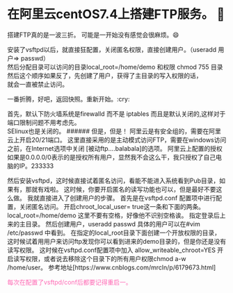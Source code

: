 # 在阿里云centOS7.4上搭建FTP服务。 :rainbow:

搭建FTP真的是一波三折。
可能是一开始没有感觉会很麻烦。:smile:



安装了vsftpd以后，就直接狂配置，关闭匿名权限，直接创建用户。（useradd 用户=> passwd） <br>
然后分配目录可以访问的目录local_root=/home/demo 和权限   chmod 755 目录  <br>
然后这个顺序如果反了，先创建了用户，获得了主目录的写入权限的话， <br>
就会一直被禁止访问。 <br>

<p>
一番折腾，好吧，返回快照。重新开始。:cry:
</p>
<p>
首先，默认下防火墙系统是firewalld 而不是 iptables 而且是默认关闭的,这样对于端口限制问题不用考虑先。<br>
SElinux也是关闭的。
###### 但是，但是！ 阿里云是有安全组的，需要在阿里云上开启20/21端口。
这里直接采用的是主动模式访问FTP，需要在windows访问之前，在Internet选项中关闭 [被动ftp....balabala]的选项。
阿里云上配置的授权如果是0.0.0.0/0表示的是授权所有用户，显然我不会这么干，我只授权了自己电脑的IP。233333
</p>
<p>
然后安装vsftpd，这时候直接试着匿名访问，看能不能进入系统看到Pub目录，如果有，那就有戏啦。
这时候，你要开启匿名的读写功能也可以，但是最好不要这么做。
我就直接进入了创建用户的步骤。
首先是在vsftpd.conf 配置项中进行配置，关闭匿名访问。
开启chroot_local_user= true这一条和下面的两条。
local_root=/home/demo 这里不要有空格，好像他不识别空格诶。   指定登录后上来的主目录。
然后创建用户，useradd  passwd  具体的用户可以在#vim  /etc/passwd 中看到。
在指定的local_root目录下面创建一个开放权限的目录，
这时候试着用用户来访问ftp发现你可以看到进来的demo目录的，但是你还是没有读写权限。
这时候在vsftpd.conf配置项中加入  allow_writeable_chroot=YES 开启读写权限，或者说去移除这个目录下的所有用户权限chmod a-w /home/user。
参考地址[https://www.cnblogs.com/mrcln/p/6179673.html]
</p>
<font color="Hotpink"> 每次在配置了vsftpd/conf后都要记得重启一。</font>

